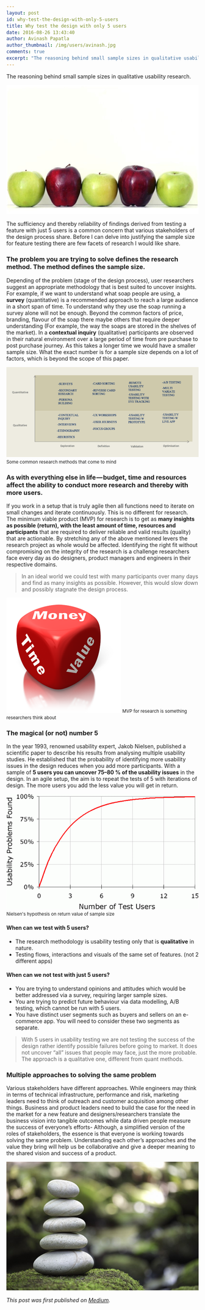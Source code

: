 ```yaml
---
layout: post
id: why-test-the-design-with-only-5-users
title: Why test the design with only 5 users
date: 2016-08-26 13:43:40
author: Avinash Papatla
author_thumbnail: /img/users/avinash.jpg
comments: true
excerpt: "The reasoning behind small sample sizes in qualitative usability research."
---
```


The reasoning behind small sample sizes in qualitative usability research.

![Apples](/img/why-test-design/apples.jpg)

The sufficiency and thereby reliability of findings derived from testing a feature with just 5 users is a common concern that various stakeholders of the design process share. Before I can delve into justifying the sample size for feature testing there are few facets of research I would like share.

### The problem you are trying to solve defines the research method. The method defines the sample size.

Depending of the problem (stage of the design process), user researchers suggest an appropriate methodology that is best suited to uncover insights. For example, if we want to understand what soap people are using, a **survey** (quantitative) is a recommended approach to reach a large audience in a short span of time. To understand why they use the soap running a survey alone will not be enough. Beyond the common factors of price, branding, flavour of the soap there maybe others that require deeper understanding (For example, the way the soaps are stored in the shelves of the market). In a **contextual inquiry** (qualitative) participants are observed in their natural environment over a large period of time from pre purchase to post purchase journey. As this takes a longer time we would have a smaller sample size. What the exact number is for a sample size depends on a lot of factors, which is beyond the scope of this paper.

<div class="post-image-section">
  <img alt="Common Research Methods" src="/img/why-test-design/common-research-methods.png">
  <small class="post-image-caption">Some common research methods that come to mind</small>
</div>


### As with everything else in life — budget, time and resources affect the ability to conduct more research and thereby with more users.

If you work in a setup that is truly agile then all functions need to iterate on small changes and iterate continuously. This is no different for research. The minimum viable product (MVP) for research is to get as **many insights as possible (return), with the least amount of time, resources and participants** that are required to deliver reliable and valid results (quality) that are actionable. By stretching any of the above mentioned levers the research project as whole would be affected. Identifying the right fit without compromising on the integrity of the research is a challenge researchers face every day as do designers, product managers and engineers in their respective domains.

> In an ideal world we could test with many participants over many days and find as many insights as possible. However, this would slow down and possibly stagnate the design process.

<div class="post-image-section">
  <img alt="Money Time Value Dice" src="/img/why-test-design/dice.png">
  <small class="post-image-caption">MVP for research is something researchers think about</small>
</div>

### The magical (or not) number 5

In the year 1993, renowned usability expert, Jakob Nielsen, published a scientific paper to describe his results from analysing multiple usability studies. He established that the probability of identifying more usability issues in the design reduces when you add more participants. With a sample of **5 users you can uncover 75–80 % of the usability issues** in the design. In an agile setup, the aim is to repeat the tests of 5 with iterations of design. The more users you add the less value you will get in return.

<div class="post-image-section">
  <img alt="Number of Users" src="/img/why-test-design/number-of-users.gif">
  <small class="post-image-caption">Nielsen's hypothesis on return value of sample size</small>
</div>

#### When can we test with 5 users?

- The research methodology is usability testing only that is **qualitative** in nature.
- Testing flows, interactions and visuals of the same set of features. (not 2 different apps)

#### When can we not test with just 5 users?
- You are trying to understand opinions and attitudes which would be better addressed via a survey, requiring larger sample sizes.
- You are trying to predict future behaviour via data modelling, A/B testing, which cannot be run with 5 users.
- You have distinct user segments such as buyers and sellers on an e-commerce app. You will need to consider these two segments as separate.

> With 5 users in usability testing we are not testing the success of the design rather identify possible failures before going to market. It does not uncover “all” issues that people may face, just the more probable. The approach is a qualitative one, different from quant methods.

### Multiple approaches to solving the same problem

Various stakeholders have different approaches. While engineers may think in terms of technical infrastructure, performance and risk, marketing leaders need to think of outreach and customer acquisition among other things. Business and product leaders need to build the case for the need in the market for a new feature and designers/researchers translate the business vision into tangible outcomes while data driven people measure the success of everyone’s efforts- Although, a simplified version of the roles of stakeholders, the essence is that everyone is working towards solving the same problem. Understanding each other’s approaches and the value they bring will help us be collaborative and give a deeper meaning to the shared vision and success of a product.

![Stones](/img/why-test-design/stones.jpg)

*This post was first published on [Medium](https://medium.com/@apops1/why-test-the-design-with-only-5-users-493a4c63ecf6).*
